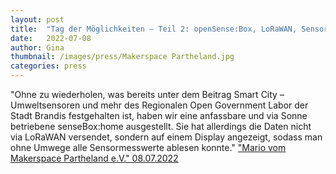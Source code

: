 ```yaml
---
layout: post
title:  "Tag der Möglichkeiten – Teil 2: openSense:Box, LoRaWAN, Sensorendaten, 3D-Druck und Photovoltaik"
date:   2022-07-08 
author: Gina
thumbnail: /images/press/Makerspace Partheland.jpg
categories: press
---
```

"Ohne zu wiederholen, was bereits unter dem Beitrag Smart City – Umweltsensoren und mehr des Regionalen Open Government Labor der Stadt Brandis festgehalten ist, haben wir eine anfassbare und via Sonne betriebene senseBox:home ausgestellt. Sie hat allerdings die Daten nicht via LoRaWAN versendet, sondern auf einem Display angezeigt, sodass man ohne Umwege alle Sensormesswerte ablesen konnte."
<a href="https://makerspace-partheland.de/tag-der-moeglichkeiten-teil-2-opensensebox-lorawan-sensorendaten-3d-druck-und-photovoltaik/">"Mario vom Makerspace Partheland e.V." 08.07.2022</a>
